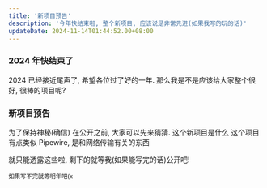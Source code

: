 ```yaml
---
title: '新项目预告'
description: '今年快结束啦, 整个新项目, 应该说是非常先进(如果我写的玩的话)'
updateDate: 2024-11-14T01:44:52.00+08:00
---
```


### 2024 年快结束了
2024 已经接近尾声了, 希望各位过了好的一年.
那么我是不是应该给大家整个很好, 很棒的项目呢?

### 新项目预告
为了保持神秘(确信)
在公开之前, 大家可以先来猜猜.
这个新项目是什么
这个项目有点类似 Pipewire, 是和网络传输有关的东西

就只能透露这些啦, 剩下的就等我(如果能写完的话)公开吧!

<small> 如果写不完就等明年吧(x </small>
